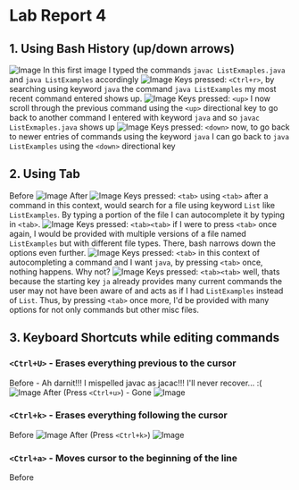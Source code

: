 # Lab Report 4
## 1. Using Bash History (up/down arrows)
![Image](https://bryab-edu.github.io/cse15l-lab-reports/report4files/bashscreenshot1.PNG)
In this first image I typed the commands `javac ListExmaples.java` and `java ListExamples` accordingly
![Image](https://bryab-edu.github.io/cse15l-lab-reports/report4files/bashscreenshot2.PNG)
Keys pressed: `<Ctrl+r>`, by searching using keyword `java` the command `java ListExamples` my most recent command entered shows up.
![Image](https://bryab-edu.github.io/cse15l-lab-reports/report4files/bashscreenshot3.PNG)
Keys pressed: `<up>` I now scroll through the previous command using the `<up>` directional key to go back to another command I entered with keyword `java` and so `javac ListExmaples.java` shows up
![Image](https://bryab-edu.github.io/cse15l-lab-reports/report4files/bashscreenshot4.PNG)
Keys pressed: `<down>` now, to go back to newer entries of commands using the keyword `java` I can go back to `java ListExamples` using the `<down>` directional key

## 2. Using Tab
Before
![Image](https://bryab-edu.github.io/cse15l-lab-reports/report4files/bashscreenshot5.PNG)
After
![Image](https://bryab-edu.github.io/cse15l-lab-reports/report4files/bashscreenshot6.PNG)
Keys pressed: `<tab>` using `<tab>` after a command in this context, would search for a file using keyword `List` like `ListExamples`. By typing a portion of the file I can autocomplete it by typing in `<tab>`.
![Image](https://bryab-edu.github.io/cse15l-lab-reports/report4files/bashscreenshot5.5.PNG)
Keys pressed: `<tab><tab>` if I were to press `<tab>` once again, I would be provided with multiple versions of a file named `ListExamples` but with different file types. There, bash narrows down the options even further. 
![Image](https://bryab-edu.github.io/cse15l-lab-reports/report4files/bashscreenshot7.01.PNG)
Keys pressed: `<tab>` in this context of autocompleting a command and I want `java`, by pressing `<tab>` once, nothing happens. Why not?
![Image](https://bryab-edu.github.io/cse15l-lab-reports/report4files/bashscreenshot7.02.PNG)
Keys pressed: `<tab><tab>` well, thats because the starting key `ja` already provides many current commands the user may not have been aware of and acts as if I had `ListExamples` instead of `List`. Thus, by pressing `<tab>` once more, I'd be provided with many options for not only commands but other misc files.

## 3. Keyboard Shortcuts while editing commands
### `<Ctrl+U>` - Erases everything previous to the cursor
Before - Ah darnit!!! I mispelled javac as jacac!!! I'll never recover... :(
![Image](https://bryab-edu.github.io/cse15l-lab-reports/report4files/bashscreenshot8.PNG)
After (Press `<Ctrl+u>`) - Gone
![Image](https://bryab-edu.github.io/cse15l-lab-reports/report4files/bashscreenshot9.PNG)
### `<Ctrl+k>` - Erases everything following the cursor
Before
![Image](https://bryab-edu.github.io/cse15l-lab-reports/report4files/bashscreenshot10.PNG)
After (Press `<Ctrl+k>`)
![Image](https://bryab-edu.github.io/cse15l-lab-reports/report4files/bashscreenshot10.PNG)
### `<Ctrl+a>` - Moves cursor to the beginning of the line
Before



